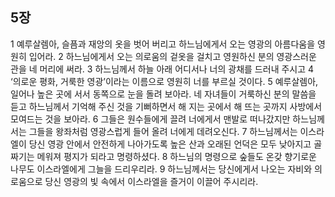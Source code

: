 ## 5장
1 예루살렘아, 슬픔과 재앙의 옷을 벗어 버리고 하느님에게서 오는 영광의 아름다움을 영원히 입어라.
2 하느님에게서 오는 의로움의 겉옷을 걸치고 영원하신 분의 영광스러운 관을 네 머리에 써라.
3 하느님께서 하늘 아래 어디서나 너의 광채를 드러내 주시고
4 ‘의로운 평화, 거룩한 영광’이라는 이름으로 영원히 너를 부르실 것이다.
5 예루살렘아, 일어나 높은 곳에 서서 동쪽으로 눈을 돌려 보아라. 네 자녀들이 거룩하신 분의 말씀을 듣고 하느님께서 기억해 주신 것을 기뻐하면서 해 지는 곳에서 해 뜨는 곳까지 사방에서 모여드는 것을 보아라.
6 그들은 원수들에게 끌려 너에게서 맨발로 떠나갔지만 하느님께서는 그들을 왕좌처럼 영광스럽게 들어 올려 너에게 데려오신다.
7 하느님께서는 이스라엘이 당신 영광 안에서 안전하게 나아가도록 높은 산과 오래된 언덕은 모두 낮아지고 골짜기는 메워져 평지가 되라고 명령하셨다.
8 하느님의 명령으로 숲들도 온갖 향기로운 나무도 이스라엘에게 그늘을 드리우리라.
9 하느님께서는 당신에게서 나오는 자비와 의로움으로 당신 영광의 빛 속에서 이스라엘을 즐거이 이끌어 주시리라.

